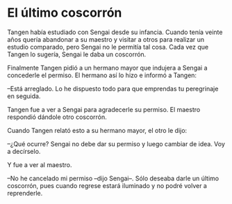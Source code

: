 # El último coscorrón

Tangen había estudiado con Sengai desde su infancia. Cuando tenía veinte
años quería abandonar a su maestro y visitar a otros para realizar un
estudio comparado, pero Sengai no le permitía tal cosa. Cada vez que
Tangen lo sugería, Sengai le daba un coscorrón.

Finalmente Tangen pidió a un hermano mayor que indujera a Sengai a
concederle el permiso. El hermano así lo hizo e informó a Tangen:

–Está arreglado. Lo he dispuesto todo para que emprendas tu peregrinaje
en seguida.

Tangen fue a ver a Sengai para agradecerle su permiso. El maestro
respondió dándole otro coscorrón.

Cuando Tangen relató esto a su hermano mayor, el otro le dijo:

–¿Qué ocurre? Sengai no debe dar su permiso y luego cambiar de idea. Voy
a decírselo.

Y fue a ver al maestro.

–No he cancelado mi permiso –dijo Sengai–. Sólo deseaba darle un último
coscorrón, pues cuando regrese estará iluminado y no podré volver a
reprenderle.